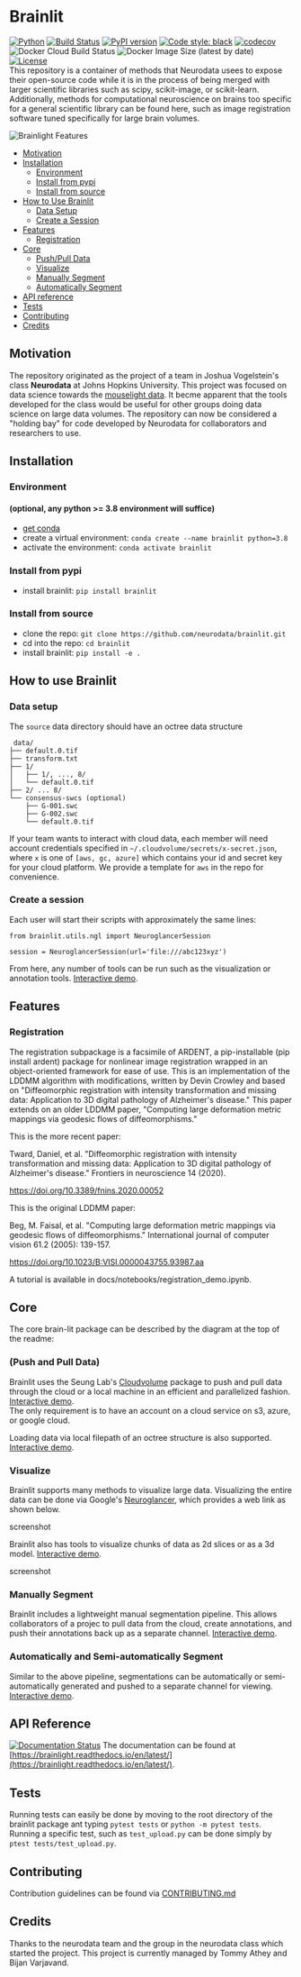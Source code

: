 # Brainlit

[![Python](https://img.shields.io/badge/python-3.7-blue.svg)]()
[![Build Status](https://travis-ci.com/neurodata/brainlit.svg?branch=master)](https://travis-ci.com/neurodata/brainlit)
[![PyPI version](https://badge.fury.io/py/brainlit.svg)](https://badge.fury.io/py/brainlit)
[![Code style: black](https://img.shields.io/badge/code%20style-black-000000.svg)](https://github.com/psf/black)
[![codecov](https://codecov.io/gh/neurodata/brainlit/branch/master/graph/badge.svg)](https://codecov.io/gh/neurodata/brainlit)
![Docker Cloud Build Status](https://img.shields.io/docker/cloud/build/bvarjavand/brainlit)
![Docker Image Size (latest by date)](https://img.shields.io/docker/image-size/bvarjavand/brainlit)
[![License](https://img.shields.io/badge/License-Apache%202.0-blue.svg)](https://opensource.org/licenses/Apache-2.0)  
This repository is a container of methods that Neurodata usees to expose their open-source code while it is in the process of being merged with larger scientific libraries such as scipy, scikit-image, or scikit-learn. Additionally, methods for computational neuroscience on brains too specific for a general scientific library can be found here, such as image registration software tuned specifically for large brain volumes.

![Brainlight Features](https://raw.githubusercontent.com/neurodata/brainlight/diagram/Brainlight.png)

- [Motivation](#motivation)
- [Installation](#installation)
  - [Environment](#environment)
  - [Install from pypi](#install-from-pypi)
  - [Install from source](#install-from-source)
- [How to Use Brainlit](#how-to-use-brainlit)
  - [Data Setup](#data-setup)
  - [Create a Session](#create-a-session)
- [Features](#features)
  - [Registration](#registration)
- [Core](#core)
  - [Push/Pull Data](#push-and-pull-data)
  - [Visualize](#visualize)
  - [Manually Segment](#manually-segment)
  - [Automatically Segment](#automatically-and-semi-automatically-segment)
- [API reference](#api-reference)
- [Tests](#tests)
- [Contributing](#contributing)
- [Credits](#credits)

## Motivation

The repository originated as the project of a team in Joshua Vogelstein's class **Neurodata** at Johns Hopkins University. This project was focused on data science towards the [mouselight data](https://www.hhmi.org/news/mouselight-project-maps-1000-neurons-and-counting-in-the-mouse-brain). It becme apparent that the tools developed for the class would be useful for other groups doing data science on large data volumes.
The repository can now be considered a "holding bay" for code developed by Neurodata for collaborators and researchers to use.

## Installation

### Environment

#### (optional, any python >= 3.8 environment will suffice)

- [get conda](https://docs.conda.io/projects/conda/en/latest/user-guide/getting-started.html)
- create a virtual environment: `conda create --name brainlit python=3.8`
- activate the environment: `conda activate brainlit`

### Install from pypi

- install brainlit: `pip install brainlit`

### Install from source

- clone the repo: `git clone https://github.com/neurodata/brainlit.git`
- cd into the repo: `cd brainlit`
- install brainlit: `pip install -e .`

## How to use Brainlit

### Data setup

The `source` data directory should have an octree data structure

```
 data/
├── default.0.tif
├── transform.txt
├── 1/
│   ├── 1/, ..., 8/
│   └── default.0.tif
├── 2/ ... 8/
└── consensus-swcs (optional)
    ├── G-001.swc
    ├── G-002.swc
    └── default.0.tif
```

If your team wants to interact with cloud data, each member will need account credentials specified in `~/.cloudvolume/secrets/x-secret.json`, where `x` is one of `[aws, gc, azure]` which contains your id and secret key for your cloud platform.
We provide a template for `aws` in the repo for convenience.

### Create a session

Each user will start their scripts with approximately the same lines:

```
from brainlit.utils.ngl import NeuroglancerSession

session = NeuroglancerSession(url='file:///abc123xyz')
```

From here, any number of tools can be run such as the visualization or annotation tools. [Interactive demo](https://github.com/neurodata/brainlit/blob/master/docs/notebooks/visualization/visualization.ipynb).

## Features

### Registration

The registration subpackage is a facsimile of ARDENT, a pip-installable (pip install ardent) package for nonlinear image registration wrapped in an object-oriented framework for ease of use. This is an implementation of the LDDMM algorithm with modifications, written by Devin Crowley and based on "Diffeomorphic registration with intensity transformation and missing data: Application to 3D digital pathology of Alzheimer's disease." This paper extends on an older LDDMM paper, "Computing large deformation metric mappings via geodesic flows of diffeomorphisms."

This is the more recent paper:

Tward, Daniel, et al. "Diffeomorphic registration with intensity transformation and missing data: Application to 3D digital pathology of Alzheimer's disease." Frontiers in neuroscience 14 (2020).

https://doi.org/10.3389/fnins.2020.00052

This is the original LDDMM paper:

Beg, M. Faisal, et al. "Computing large deformation metric mappings via geodesic flows of diffeomorphisms." International journal of computer vision 61.2 (2005): 139-157.

https://doi.org/10.1023/B:VISI.0000043755.93987.aa

A tutorial is available in docs/notebooks/registration_demo.ipynb.

## Core

The core brain-lit package can be described by the diagram at the top of the readme:

### (Push and Pull Data)

Brainlit uses the Seung Lab's [Cloudvolume](https://github.com/seung-lab/cloud-volume) package to push and pull data through the cloud or a local machine in an efficient and parallelized fashion. [Interactive demo](https://github.com/neurodata/brainlit/blob/master/docs/notebooks/utils/uploading_brains.ipynb).  
The only requirement is to have an account on a cloud service on s3, azure, or google cloud.

Loading data via local filepath of an octree structure is also supported. [Interactive demo](https://github.com/neurodata/brainlit/blob/master/docs/notebooks/utils/upload_brains.ipynb).

### Visualize

Brainlit supports many methods to visualize large data. Visualizing the entire data can be done via Google's [Neuroglancer](https://github.com/google/neuroglancer), which provides a web link as shown below.

screenshot

Brainlit also has tools to visualize chunks of data as 2d slices or as a 3d model. [Interactive demo](https://github.com/neurodata/brainlit/blob/master/docs/notebooks/visualization/visualization.ipynb).

screenshot

### Manually Segment

Brainlit includes a lightweight manual segmentation pipeline. This allows collaborators of a projec to pull data from the cloud, create annotations, and push their annotations back up as a separate channel. [Interactive demo](https://github.com/neurodata/brainlit/blob/master/docs/notebooks/pipelines/manual_segementation.ipynb).

### Automatically and Semi-automatically Segment

Similar to the above pipeline, segmentations can be automatically or semi-automatically generated and pushed to a separate channel for viewing. [Interactive demo](https://github.com/neurodata/brainlit/blob/master/docs/notebooks/pipelines/seg_pipeline_demo.ipynb).

## API Reference

[![Documentation Status](https://readthedocs.org/projects/brainlight/badge/?version=latest)](https://brainlight.readthedocs.io/en/latest/?badge=latest)
The documentation can be found at [https://brainlight.readthedocs.io/en/latest/](https://brainlight.readthedocs.io/en/latest/).

## Tests

Running tests can easily be done by moving to the root directory of the brainlit package ant typing `pytest tests` or `python -m pytest tests`.  
Running a specific test, such as `test_upload.py` can be done simply by `ptest tests/test_upload.py`.

## Contributing

Contribution guidelines can be found via [CONTRIBUTING.md](https://github.com/neurodata/brainlit/blob/master/CONTRIBUTING.md)

## Credits

Thanks to the neurodata team and the group in the neurodata class which started the project.
This project is currently managed by Tommy Athey and Bijan Varjavand.
